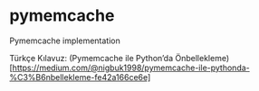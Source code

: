 # pymemcache
Pymemcache implementation

Türkçe Kılavuz:
(Pymemcache ile Python’da Önbellekleme)[https://medium.com/@nigbuk1998/pymemcache-ile-pythonda-%C3%B6nbellekleme-fe42a166ce6e]
